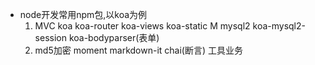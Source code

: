 - node开发常用npm包,以koa为例
  1. MVC koa koa-router koa-views koa-static M mysql2 koa-mysql2-session koa-bodyparser(表单)
  2. md5加密 moment markdown-it chai(断言) 工具业务